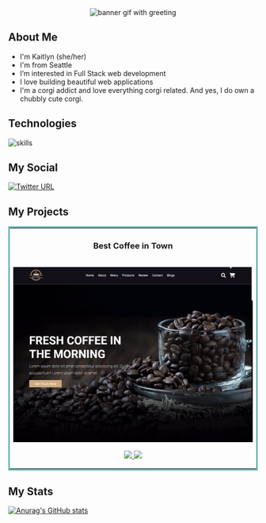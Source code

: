 <div align="center">
  <img src="https://github.com/Kaitlyn-Li/Kaitlyn-Li/blob/main/banner1.gif" alt="banner gif with greeting">
</div>

## About Me

<ul>
  <li> I'm Kaitlyn (she/her)</li>
  <li> I'm from Seattle</li>
  <li> I’m interested in Full Stack web development</li>
  <li> I love building beautiful web applications</li>
  <li> I'm a corgi addict and love everything corgi related. And yes, I do own a chubbly cute corgi.</li>
</ul>

## Technologies 
![skills](https://skillicons.dev/icons?i=html,css,js,r,git,vscode&theme=light)

## My Social

<a href = "https://twitter.com/KaitlynLi67" target="_blank">
  <img alt="Twitter URL" src="https://img.shields.io/twitter/url?style=social&url=https%3A%2F%2Ftwitter.com%2FKaitlynLi67">
</a>

## My Projects
<table bordercolor="#66b2b2">
  <tr>
    <td width="50%" valign="top">
      <h3 align="center">Best Coffee in Town</h3>
        <br />
      <a target="_blank" href="https://cafenacoffee.netlify.app/">
            <img src="https://github.com/Kaitlyn-Li/CoffeeSite/blob/main/Project5%20-%20Coffee%20Shop/coffeesite_output.gif" width="100%" alt="Coffee site"/>
        </a>
        <br />
        <p align="center">
           <a href="https://github.com/Kaitlyn-Li/CoffeeSite/tree/main/Project5%20-%20Coffee%20Shop" target="_blank">
    <img src="https://img.shields.io/static/v1?label=|&message=REPO&color=23555f&style=plastic&logo=github&logo-color=white"/>
  </a>  
  <a href="https://cafenacoffee.netlify.app/" target="_blank">
    <img src="https://img.shields.io/static/v1?label=|&message=WEBSITE&color=cdf998&style=plastic&logo=wordpress&logo-color=white"/>
  </a>
      </p> 
 
  </tr>
</table>

## My Stats

[![Anurag's GitHub stats](https://github-readme-stats.vercel.app/api?username=Kaitlyn-Li&theme=great-gatsby)](https://github.com/Kaitlyn-Li/github-readme-stats)


